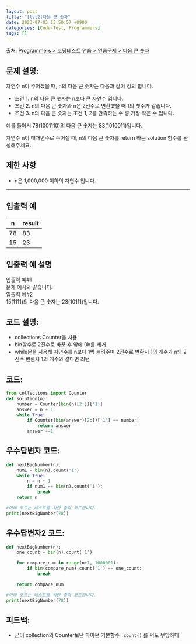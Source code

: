 ```yaml
---
layout: post
title: "[lvl2]다음 큰 숫자"
date: 2023-07-03 13:50:57 +0900
categories: [Code-Test, Programmers]
tags: []
---
```


출처: [Programmers > 코딩테스트 연습 > 연습문제 > 다음 큰 숫자](https://school.programmers.co.kr/learn/courses/30/lessons/12911)

## 문제 설명:


자연수 n이 주어졌을 때, n의 다음 큰 숫자는 다음과 같이 정의 합니다.

- 조건 1. n의 다음 큰 숫자는 n보다 큰 자연수 입니다.
- 조건 2. n의 다음 큰 숫자와 n은 2진수로 변환했을 때 1의 갯수가 같습니다.
- 조건 3. n의 다음 큰 숫자는 조건 1, 2를 만족하는 수 중 가장 작은 수 입니다.

예를 들어서 78(1001110)의 다음 큰 숫자는 83(1010011)입니다.

자연수 n이 매개변수로 주어질 때, n의 다음 큰 숫자를 return 하는 solution 함수를 완성해주세요.

## 제한 사항

- n은 1,000,000 이하의 자연수 입니다.

---

## 입출력 예

|n|result|
|---|---|
|78|83|
|15|23|

## 입출력 예 설명

입출력 예#1  
문제 예시와 같습니다.  
입출력 예#2  
15(1111)의 다음 큰 숫자는 23(10111)입니다.

## 코드 설명:
- collections Counter을 사용
- bin함수로 2진수로 바꾼 후 앞에 0b를 제거
- while문을 사용해 자연수를 n보다 1씩 늘려주며 2진수로 변환시 1의 개수가 n의 2진수 변환시 1의 개수와 같다면 리턴

## 코드:
```python
from collections import Counter
def solution(n):
    number = Counter(bin(n)[2:])['1']
    answer = n + 1
    while True:
        if Counter(bin(answer)[2:])['1'] == number:
            return answer
        answer +=1
```

## 우수답변자 코드:
```python
def nextBigNumber(n):
    num1 = bin(n).count('1')
    while True:
        n = n + 1
        if num1 == bin(n).count('1'):
            break
    return n

#아래 코드는 테스트를 위한 출력 코드입니다.
print(nextBigNumber(78))
```

## 우수답변자2 코드:
```python
def nextBigNumber(n):
    one_count = bin(n).count('1')

    for compare_num in range(n+1, 1000001):
        if bin(compare_num).count('1') == one_count:
            break

    return compare_num

#아래 코드는 테스트를 위한 출력 코드입니다.
print(nextBigNumber(78))
```

## 피드백:
- 굳이 collection의 Counter보단 파이썬 기본함수 `.count()` 를 써도 무방하다